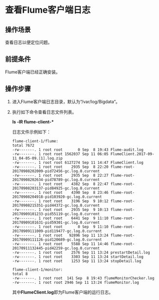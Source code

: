 # 查看Flume客户端日志<a name="ZH-CN_TOPIC_0076492294"></a>

## 操作场景<a name="zh-cn_topic_0076346527_section61077795164654"></a>

查看日志以便定位问题。

## 前提条件<a name="zh-cn_topic_0076346527_section46180360164835"></a>

Flume客户端已经正确安装。

## 操作步骤<a name="zh-cn_topic_0076346527_section11276049165016"></a>

1.  进入Flume客户端日志目录，默认为“/var/log/Bigdata“。
2.  执行如下命令查看日志文件列表。

    **ls -lR flume-client-\***

    日志文件示例如下：

    ```
    flume-client-1/flume:
    total 7672
    -rw-------. 1 root root       0 Sep  8 19:43 Flume-audit.log
    -rw-------. 1 root root 1562037 Sep 11 06:05 FlumeClient.2017-09-11_04-05-09.[1].log.zip
    -rw-------. 1 root root 6127274 Sep 11 14:47 FlumeClient.log
    -rw-------. 1 root root    2935 Sep  8 22:20 flume-root-20170908202009-pid72456-gc.log.0.current
    -rw-------. 1 root root    2935 Sep  8 22:27 flume-root-20170908202634-pid78789-gc.log.0.current
    -rw-------. 1 root root    4382 Sep  8 22:47 flume-root-20170908203137-pid84925-gc.log.0.current
    -rw-------. 1 root root    4390 Sep  8 23:46 flume-root-20170908204918-pid103920-gc.log.0.current
    -rw-------. 1 root root    3196 Sep  9 10:12 flume-root-20170908215351-pid44372-gc.log.0.current
    -rw-------. 1 root root    2935 Sep  9 10:13 flume-root-20170909101233-pid55119-gc.log.0.current
    -rw-------. 1 root root    6441 Sep  9 11:10 flume-root-20170909101631-pid59301-gc.log.0.current
    -rw-------. 1 root root       0 Sep  9 11:10 flume-root-20170909111009-pid119477-gc.log.0.current
    -rw-------. 1 root root   92896 Sep 11 13:24 flume-root-20170909111126-pid120689-gc.log.0.current
    -rw-------. 1 root root    5588 Sep 11 14:46 flume-root-20170911132445-pid42259-gc.log.0.current
    -rw-------. 1 root root    2576 Sep 11 13:24 prestartDetail.log
    -rw-------. 1 root root    3303 Sep 11 13:24 startDetail.log
    -rw-------. 1 root root    1253 Sep 11 13:24 stopDetail.log
    
    flume-client-1/monitor:
    total 8
    -rw-------. 1 root root  141 Sep  8 19:43 flumeMonitorChecker.log
    -rw-------. 1 root root 2946 Sep 11 13:24 flumeMonitor.log
    ```

    其中**FlumeClient.log**即为Flume客户端的运行日志。


